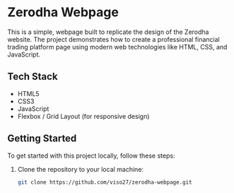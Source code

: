 # Zerodha Webpage

This is a simple, webpage built to replicate the design of the Zerodha website. The project demonstrates how to create a professional financial trading platform page using modern web technologies like HTML, CSS, and JavaScript.

## Tech Stack

- HTML5
- CSS3
- JavaScript
- Flexbox / Grid Layout (for responsive design)

## Getting Started

To get started with this project locally, follow these steps:

1. Clone the repository to your local machine:
   ```bash
   git clone https://github.com/viso27/zerodha-webpage.git

